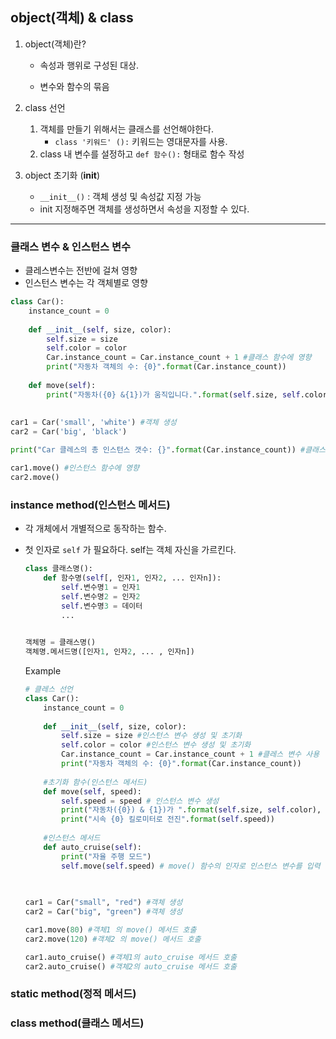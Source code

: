 ## object(객체) & class 

1. object(객체)란?

   - 속성과 행위로 구성된 대상.

   - 변수와 함수의 묶음

   

2. class 선언

   1. 객체를 만들기 위해서는 클래스를 선언해야한다.  
      -  `class '키워드' ():` 키워드는 영대문자를 사용.
   2.  class 내 변수를 설정하고 `def 함수():` 형태로 함수 작성



3. object 초기화 (__init__)
   - `__init__()` : 객체 생성 및 속성값 지정 가능
   - init 지정해주면 객체를 생성하면서 속성을 지정할 수 있다. 

--------------------------------

### 클래스 변수 & 인스턴스 변수

- 클레스변수는 전반에 걸쳐 영향 
- 인스턴스 변수는 각 객체별로 영향



```python
class Car():
    instance_count = 0 
    
    def __init__(self, size, color):
        self.size = size
        self.color = color
        Car.instance_count = Car.instance_count + 1 #클래스 함수에 영향
        print("자동차 객체의 수: {0}".format(Car.instance_count))
    
    def move(self):
        print("자동차({0} &{1})가 움직입니다.".format(self.size, self.color))
       
    
car1 = Car('small', 'white') #객체 생성
car2 = Car('big', 'black')

print("Car 클레스의 총 인스턴스 갯수: {}".format(Car.instance_count)) #클래스 내 객체 갯수

car1.move() #인스턴스 함수에 영향
car2.move()
```





### instance method(인스턴스 메서드)

- 각 개체에서 개별적으로 동작하는 함수.

- 첫 인자로 `self` 가 필요하다. self는 객체 자신을 가르킨다.

  

  ```python
  class 클래스명():
      def 함수명(self[, 인자1, 인자2, ... 인자n]):
          self.변수명1 = 인자1
          self.변수명2 = 인자2
          self.변수명3 = 데이터
          ...
          
  ```

  ```python
  객체명 = 클래스명()
  객체명.메서드명([인자1, 인자2, ... , 인자n])
  ```

  Example

  ```python
  # 클레스 선언
  class Car():
      instance_count = 0
      
      def __init__(self, size, color):
          self.size = size #인스턴스 변수 생성 및 초기화
          self.color = color #인스턴스 변수 생성 및 초기화
          Car.instance_count = Car.instance_count + 1 #클레스 변수 사용
          print("자동차 객체의 수: {0}".format(Car.instance_count))
          
      #초기화 함수(인스턴스 메서드) 
      def move(self, speed):
          self.speed = speed # 인스턴스 변수 생성
          print("자동차({0}) & {1})가 ".format(self.size, self.color), end='')
          print("시속 {0} 킬로미터로 전진".format(self.speed))
          
      #인스턴스 메서드
      def auto_cruise(self):
          print("자율 주행 모드") 
          self.move(self.speed) # move() 함수의 인자로 인스턴스 변수를 입력
          
      
  ```

  ```python
  car1 = Car("small", "red") #객체 생성
  car2 = Car("big", "green") #객체 생성
  
  car1.move(80) #객체1 의 move() 메서드 호출
  car2.move(120) #객체2 의 move() 메서드 호출
  
  car1.auto_cruise() #객체1의 auto_cruise 메서드 호출
  car2.auto_cruise() #객체2의 auto_cruise 메서드 호출
  ```

  

### static method(정적 메서드)









### class method(클래스 메서드)

